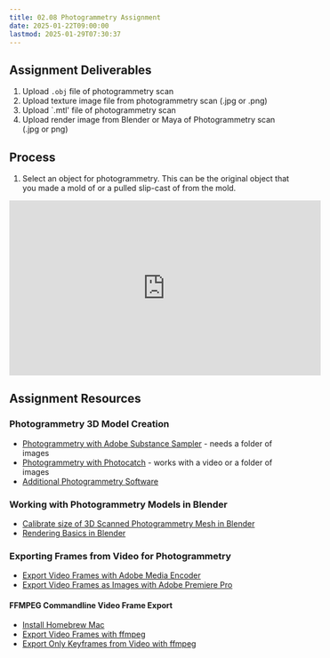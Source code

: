 ```yaml
---
title: 02.08 Photogrammetry Assignment
date: 2025-01-22T09:00:00
lastmod: 2025-01-29T07:30:37
---
```


## Assignment Deliverables

1. Upload `.obj` file of photogrammetry scan
2. Upload texture image file from photogrammetry scan (.jpg or .png)
3. Upload `.mtl' file of photogrammetry scan
4. Upload render image from Blender or Maya of Photogrammetry scan (.jpg or png)

## Process

1. Select an object for photogrammetry. This can be the original object that you made a mold of or a pulled slip-cast of from the mold.

<div class="video-grid">
<div class="iframe-16-9-container">
<iframe class="youTubeIframe" width="560" height="315" src="https://www.youtube.com/embed/XLAeTAi-2gI" title="YouTube video player" frameborder="0" allow="accelerometer; autoplay; clipboard-write; encrypted-media; gyroscope; picture-in-picture; web-share" allowfullscreen></iframe>
</div>
</div>

## Assignment Resources

### Photogrammetry 3D Model Creation

- [Photogrammetry with Adobe Substance Sampler](./02-05-photogrammetry-adobe-substance-sampler.md) - needs a folder of images
- [Photogrammetry with Photocatch](./02-05-photogrammetry-adobe-substance-sampler.md) - works with a video or a folder of images
- [Additional Photogrammetry Software](../../../../3d-modeling/photogrammetry-software.md)

### Working with Photogrammetry Models in Blender

- [Calibrate size of 3D Scanned Photogrammetry Mesh in Blender](https://youtu.be/MUb7I4lBSZs)
- [Rendering Basics in Blender](../../../../3d-modeling/blender/rendering-basics-blender.md)

### Exporting Frames from Video for Photogrammetry

- [Export Video Frames with Adobe Media Encoder](../../../../video/export-video-frames-as-images-adobe-media-encoder.md)
- [Export Video Frames as Images with Adobe Premiere Pro](../../../../video/adobe-premiere-pro/export-fames-as-images-premiere.md)

#### FFMPEG Commandline Video Frame Export

- [Install Homebrew Mac](../../../../coding/install-homebrew.md)
- [Export Video Frames with ffmpeg](../../../../video/export-frames-from-video-as-images-ffmpeg.md)
- [Export Only Keyframes from Video with ffmpeg](../../../../video/export-only-keyframes-from-video-as-images-ffmpeg.md)
